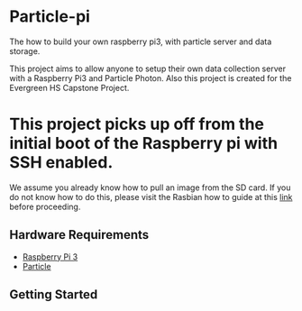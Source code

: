 # Particle-pi
The how to build your own raspberry pi3, with  particle server and  data storage. 


This project aims to allow anyone to setup their own data collection server with a Raspberry Pi3 and Particle Photon.
Also this project is created for the Evergreen HS Capstone Project.

# This project picks up off from the initial boot of the Raspberry pi with SSH enabled.
 We assume you already know how to pull an image from the SD card. If you do not know how to do this, please visit the Rasbian how to guide at this [link](https://www.raspberrypi.org/learning/hardware-guide/) before proceeding.
## Hardware Requirements
* [Raspberry Pi 3](https://www.google.com/webhp?sourceid=chrome-instant&rlz=1C1ASRM_enUS592US592&ion=1&espv=2&ie=UTF-8#q=raspberry+pi3+purchase)
* [Particle](https://www.particle.io/products/hardware/photon-wifi-dev-kit)
## Getting Started
